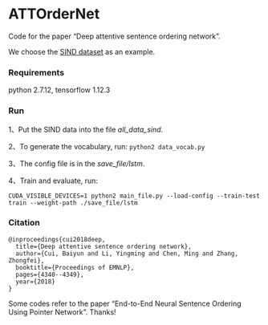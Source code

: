 # ATTOrderNet
Code for the paper “Deep attentive sentence ordering network”. 

We choose the [SIND dataset](http://visionandlanguage.net/VIST/dataset.html) as an example. 

### Requirements
python 2.7.12, tensorflow 1.12.3

### Run
1、Put the SIND data into the file *all_data_sind*.  

2、To generate the vocabulary, run: 
``` python2 data_vocab.py ```  

3、The config file is in the *save_file/lstm*.  

4、Train and evaluate, run:
```
CUDA_VISIBLE_DEVICES=1 python2 main_file.py --load-config --train-test train --weight-path ./save_file/lstm
```

### Citation
```
@inproceedings{cui2018deep,
  title={Deep attentive sentence ordering network},
  author={Cui, Baiyun and Li, Yingming and Chen, Ming and Zhang, Zhongfei},
  booktitle={Proceedings of EMNLP},
  pages={4340--4349},
  year={2018}
}
```

Some codes refer to the paper “End-to-End Neural Sentence Ordering Using Pointer Network”. Thanks!
